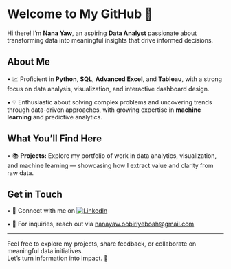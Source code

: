 # Welcome to My GitHub 👋

Hi there! I’m **Nana Yaw**, an aspiring **Data Analyst** passionate about transforming data into meaningful insights that drive informed decisions.

## About Me  
• 📈 Proficient in **Python**, **SQL**, **Advanced Excel**, and **Tableau**, with a strong focus on data analysis, visualization, and interactive dashboard design.  

• 💡 Enthusiastic about solving complex problems and uncovering trends through data-driven approaches, with growing expertise in **machine learning** and predictive analytics.  

## What You’ll Find Here  
• 📚 **Projects:** Explore my portfolio of work in data analytics, visualization, and machine learning — showcasing how I extract value and clarity from raw data.  

## Get in Touch  
• 💬 Connect with me on [![LinkedIn](https://img.shields.io/badge/LinkedIn-Nana%20Yaw%20Obiri--Yeboah-blue?logo=linkedin)](https://www.linkedin.com/in/nanayawobiriyeboah/)  

• 📩 For inquiries, reach out via [nanayaw.oobiriyeboah@gmail.com](mailto:nanayaw.oobiriyeboah@gmail.com)  

---

Feel free to explore my projects, share feedback, or collaborate on meaningful data initiatives.  
Let’s turn information into impact. 🚀
